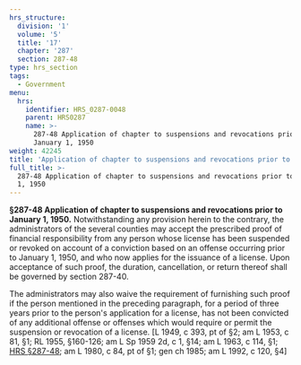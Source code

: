 ```yaml
---
hrs_structure:
  division: '1'
  volume: '5'
  title: '17'
  chapter: '287'
  section: 287-48
type: hrs_section
tags:
  - Government
menu:
  hrs:
    identifier: HRS_0287-0048
    parent: HRS0287
    name: >-
      287-48 Application of chapter to suspensions and revocations prior to
      January 1, 1950
weight: 42245
title: 'Application of chapter to suspensions and revocations prior to January 1, 1950'
full_title: >-
  287-48 Application of chapter to suspensions and revocations prior to January
  1, 1950
---
```

**§287-48 Application of chapter to suspensions and revocations prior to January 1, 1950.** Notwithstanding any provision herein to the contrary, the administrators of the several counties may accept the prescribed proof of financial responsibility from any person whose license has been suspended or revoked on account of a conviction based on an offense occurring prior to January 1, 1950, and who now applies for the issuance of a license. Upon acceptance of such proof, the duration, cancellation, or return thereof shall be governed by section 287-40.

The administrators may also waive the requirement of furnishing such proof if the person mentioned in the preceding paragraph, for a period of three years prior to the person's application for a license, has not been convicted of any additional offense or offenses which would require or permit the suspension or revocation of a license. [L 1949, c 393, pt of §2; am L 1953, c 81, §1; RL 1955, §160-126; am L Sp 1959 2d, c 1, §14; am L 1963, c 114, §1; [HRS §287-48](/title-17/chapter-287/section-287-48/); am L 1980, c 84, pt of §1; gen ch 1985; am L 1992, c 120, §4]